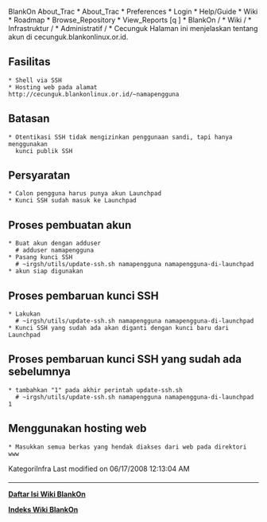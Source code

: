    BlankOn
 About_Trac
    * About_Trac
    * Preferences
    * Login
    * Help/Guide
    * Wiki
    * Roadmap
    * Browse_Repository
    * View_Reports
[q                 ]
    * BlankOn  /
    * Wiki  /
    * Infrastruktur  /
    * Administratif  /
    * Cecunguk
Halaman ini menjelaskan tentang akun di cecunguk.blankonlinux.or.id.
## Fasilitas
    * Shell via SSH
    * Hosting web pada alamat ​http://cecunguk.blankonlinux.or.id/~namapengguna
## Batasan
    * Otentikasi SSH tidak mengizinkan penggunaan sandi, tapi hanya menggunakan
      kunci publik SSH
## Persyaratan
    * Calon pengguna harus punya akun Launchpad
    * Kunci SSH sudah masuk ke Launchpad
## Proses pembuatan akun
    * Buat akun dengan adduser
      # adduser namapengguna
    * Pasang kunci SSH
      # ~irgsh/utils/update-ssh.sh namapengguna namapengguna-di-launchpad
    * akun siap digunakan
## Proses pembaruan kunci SSH
    * Lakukan
      # ~irgsh/utils/update-ssh.sh namapengguna namapengguna-di-launchpad
    * Kunci SSH yang sudah ada akan diganti dengan kunci baru dari Launchpad
## Proses pembaruan kunci SSH yang sudah ada sebelumnya
    * tambahkan "1" pada akhir perintah update-ssh.sh
      # ~irgsh/utils/update-ssh.sh namapengguna namapengguna-di-launchpad 1
## Menggunakan hosting web
    * Masukkan semua berkas yang hendak diakses dari web pada direktori www
KategoriInfra
Last modified on 06/17/2008 12:13:04 AM
#### 
    
 
 
 
 
 
---
[**Daftar Isi Wiki BlankOn**](/DaftarIsi/README.md)
 
[**Indeks Wiki BlankOn**](/Indeks.md)
